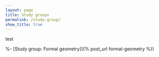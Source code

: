 ```yaml
---
layout: page
title: Study groups
permalink: /study-group/
show_title: true
---
```


test


%- [Study group: Formal geometry]({% post_url formal-geometry %})
